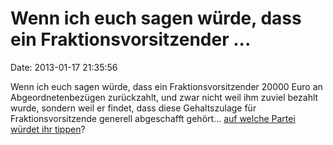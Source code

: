Wenn ich euch sagen würde, dass ein Fraktionsvorsitzender \...
==============================================================

Date: 2013-01-17 21:35:56

Wenn ich euch sagen würde, dass ein Fraktionsvorsitzender 20000 Euro an
Abgeordnetenbezügen zurückzahlt, und zwar nicht weil ihm zuviel bezahlt
wurde, sondern weil er findet, dass diese Gehaltszulage für
Fraktionsvorsitzende generell abgeschafft gehört\... [auf welche Partei
würdet ihr
tippen](http://fraktion.piratenpartei-sh.de/finanzielle-burgernahe-vorsitzender-der-kieler-piratenfraktion-zahlt-abgeordnetenbezuge-in-hohe-von-uber-20-000-euro-zuruck/)?
